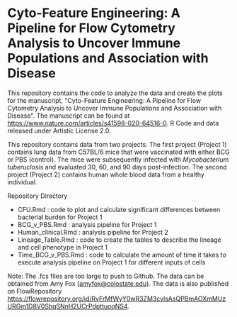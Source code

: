 # Cyto-Feature Engineering: A Pipeline for Flow Cytometry Analysis to Uncover Immune Populations and Association with Disease

This repository contains the code to analyze the data and create the plots for the manuscript, "Cyto-Feature Engineering: A Pipeline for Flow Cytometry Analysis to Uncover Immune Populations and Association with Disease". The manuscript can be found at https://www.nature.com/articles/s41598-020-64516-0. R Code and data released under Artistic License 2.0.

This repository contains data from two projects: The first project (Project 1) contains lung data from C57BL/6 mice that were vaccinated with either BCG or PBS (control). The mice were subsequently infected with *Mycobacterium tuberuclosis* and evaluated 30, 60, and 90 days post-infection. The second project (Project 2) contains human whole blood data from a healthy individual.

Repository Directory

- CFU.Rmd : code to plot and calculate significant differences between bacterial burden for Project 1
- BCG_v_PBS.Rmd : analysis pipeline for Project 1
- Human_clinical.Rmd : analysis pipeline for Project 2
- Lineage_Table.Rmd : code to create the tables to describe the lineage and cell phenotype in Project 1
- Time_BCG_v_PBS.Rmd : code to calculate the amount of time it takes to execute analysis pipeline on Project 1 for different inputs of cells

Note: The .fcs files are too large to push to Github. The data can be obtained from Amy Fox (amyfox@colostate.edu). The data is also published on FlowRepository https://flowrepository.org/id/RvFrMfWyY0wR3ZM3cvlsAsQPBmAOXmMUzURGm1D8V0ShqSNnH2UCrPdpttuoqNS4. 
